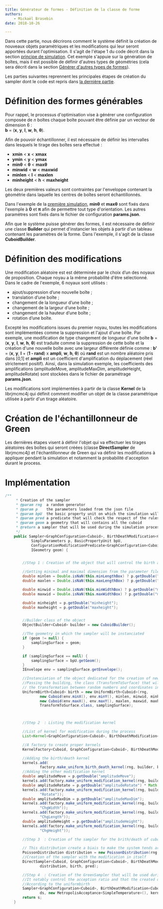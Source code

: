 ```yaml
---
title: Générateur de formes - Définition de la classe de forme
authors:
    - Mickaël Brasebin
date: 2018-10-26

---
```


Dans cette partie, nous décrirons comment le système définit la création de nouveaux objets paramétriques et les modifications qui leur seront apportées durant l'optimisation. Il s'agit de l'étape 1 du code décrit dans la section [principe de simulation](principe.md). Cet exemple s'appuie sur la génération de boîtes, mais il est possible de définir d'autres types de géométries (cela sera décrit dans la section [Générer d'autres types de formes](custom-generator.md)).

Les parties suivantes reprennent les principales étapes de création du sampler dont le code est repris dans [la dernière partie](#implementation).

# Définition des formes générables

Pour rappel, le processus d'optimisation vise à générer une configuration composée de *n* boîtes chaque boîte pouvant être définie par un vecteur de dimension 6 :  
 **b** = (**x**, **y**, **l**, **w**, **h**, **θ**).

Afin de pouvoir échantillonner, il est nécessaire de définir les intervalles dans lesquels le tirage des boîtes sera effectué :

- **xmin** < **x** < **xmax**
- **ymin** < **y** < **ymax**
- **minθ** < **θ** < **maxθ**
- **minwid** < **w** < **maxwid**
- **minlen** < **l** < **maxlen**
- **minheight** < **h** < **maxheight**

Les deux premières valeurs sont contraintes par l'enveloppe contenant la géométrie dans laquelle les centres de boîtes seront échantillonnés.

Dans l'exemple de la [première simulation](../begin/first_simulation), **minθ** et **maxθ** sont fixés dans l'exemple à **0** et **π** afin de permettre tout type d'orientation. Les autres paramètres sont fixés dans le fichier de configuration **params.json**.

Afin que le système puisse générer des formes, il est nécessaire de définir une classe **Builder** qui permet d'instancier les objets à partir d'un tableau contenant les paramètres de la forme. Dans l'exemple, il s'agit de la classe **CuboidBuilder**.

# Définition des modifications

Une modification aléatoire est est déterminée par le choix d’un des noyaux de proposition. Chaque noyau a la même probabilité d'être sélectionné. Dans le cadre de l'exemple, 6 noyaux sont utilisés :

- ajout/suppression d’une nouvelle boîte ;
- translation d’une boîte ;
- changement de la longueur d’une boîte ;
- changement de la largeur d’une boîte ;
- changement de la hauteur d’une boîte ;
- rotation d’une boîte.

Excepté les modifications issues du premier noyau, toutes les modifications sont implémentées comme  la suppression et l'ajout d'une boîte. Par exemple, une modification de type changement de longueur d'une boîte **b** = (**x**, **y**, **l**, **w**, **h**, **θ**) est traduite comme la suppression de cette boîte et la création d'une nouvelle boîte avec une largeur différente définie comme : **b'** = (**x**, **y**, **l** + (**1 - rand**)  x **ampli**, **w**, **h**, **θ**) où **rand** est un nombre aléatoire pris dans [0,1] et **ampli** est un coefficient d'amplification du déplacement (réel strictement positif).
Ainsi, dans la simulation exemple, les coefficients des amplifications (amplitudeMove, amplitudeMaxDim, amplitudeHeight, amplitudeRotate) sont stockées dans le fichier de paramétrage **params.json**.

Les modifications sont implémentées à partir de la classe **Kernel** de la librjmcmc4j qui définit comment modifier un objet de la classe paramétrique utilisée à partir d'un tirage aléatoire.

 # Création de l'échantillonneur de Green

Les dernières étapes visent à définir l'objet qui va effectuer les tirages aléatoires des boîtes qui seront créées (classe **DirectSampler** de librjmcmc4j) et l'échantillonneur de Green qui va définir les modifications à appliquer pendant la simulation et notamment la probabilité d'acception durant le process.

 # Implémentation


```JAVA
/**
	 * Creation of the sampler
	 * @param rng  a random generator
	 * @param p    the parameters loaded from the json file
	 * @param bpU  the basic property unit on which the simulation will be proceeded
	 * @param pred a predicate that will check the respect of the rules
	 * @param geom a geometry that will contains all the cuboid
	 * @return a sampler that will be used during the simulation process
	 */
	public Sampler<GraphConfiguration<Cuboid>, BirthDeathModification<Cuboid>> create_sampler(RandomGenerator rng,
			SimpluParameters p, BasicPropertyUnit bpU,
			ConfigurationModificationPredicate<GraphConfiguration<Cuboid>, BirthDeathModification<Cuboid>> pred,
			IGeometry geom) {


		//Step 1 : Creation of the object that will control the birth and death of cuboid

		//Getting minimal and maximal dimension from the parameter file
		double minlen = Double.isNaN(this.minLengthBox) ? p.getDouble("minlen") : this.minLengthBox;
		double maxlen = Double.isNaN(this.maxLengthBox) ? p.getDouble("maxlen") : this.maxLengthBox;

		double minwid = Double.isNaN(this.minWidthBox) ? p.getDouble("minwid") : this.minWidthBox;
		double maxwid = Double.isNaN(this.maxWidthBox) ? p.getDouble("maxwid") : this.maxWidthBox;

		double minheight = p.getDouble("minheight");
		double maxheight = p.getDouble("maxheight");


		//Builder class of the object
		ObjectBuilder<Cuboid> builder = new CuboidBuilder();

		//The geometry in which the sampler will be instanciated
		if (geom != null) {
			samplingSurface = geom;
		}

		if (samplingSurface == null) {
			samplingSurface = bpU.getGeom();
		}
		IEnvelope env = samplingSurface.getEnvelope();

		//Instanciation of the object dedicated for the creation of new cuboid during the process
		//Passing the building, the class (TransformToSurface) that will make
		// the transformation between random numbers and coordinates inside the samplingSurface
		UniformBirth<Cuboid> birth = new UniformBirth<Cuboid>(rng,
				new Cuboid(env.minX(), env.minY(), minlen, minwid, minheight, 0),
				new Cuboid(env.maxX(), env.maxY(), maxlen, maxwid, maxheight, Math.PI), builder,
				TransformToSurface.class, samplingSurface);



		//Step 2  : Listing the modification kernel

		//List of kernel for modification during the process
		List<Kernel<GraphConfiguration<Cuboid>, BirthDeathModification<Cuboid>>> kernels = new ArrayList<>();

		//A factory to create proper kernels
		KernelFactory<Cuboid, GraphConfiguration<Cuboid>, BirthDeathModification<Cuboid>> factory = new KernelFactory<>();

		//Adding the birth/death kernel
		kernels.add(
				factory.make_uniform_birth_death_kernel(rng, builder, birth, p.getDouble("pbirth"), 1.0, "BirthDeath"));
		//Adding the other modification kernel
		double amplitudeMove = p.getDouble("amplitudeMove");
		kernels.add(factory.make_uniform_modification_kernel(rng, builder, new MoveCuboid(amplitudeMove), 0.2, "Move"));
		double amplitudeRotate = p.getDouble("amplitudeRotate") * Math.PI / 180;
		kernels.add(factory.make_uniform_modification_kernel(rng, builder, new RotateCuboid(amplitudeRotate), 0.2,
				"Rotate"));
		double amplitudeMaxDim = p.getDouble("amplitudeMaxDim");
		kernels.add(factory.make_uniform_modification_kernel(rng, builder, new ChangeWidth(amplitudeMaxDim), 0.2,
				"ChgWidth"));
		kernels.add(factory.make_uniform_modification_kernel(rng, builder, new ChangeLength(amplitudeMaxDim), 0.2,
				"ChgLength"));
		double amplitudeHeight = p.getDouble("amplitudeHeight");
		kernels.add(factory.make_uniform_modification_kernel(rng, builder, new ChangeHeight(amplitudeHeight), 0.2,
				"ChgHeight"));

		//Step 3  : Creation of the sampler for the brith/death of cuboid

		// This distribution create a biais to make the system tends around a certain number of boxes
		PoissonDistribution distribution = new PoissonDistribution(rng, p.getDouble("poisson"));
		//Creation of the sampler with the modification in itself
		DirectSampler<Cuboid, GraphConfiguration<Cuboid>, BirthDeathModification<Cuboid>> ds = new DirectRejectionSampler<>(
				distribution, birth, pred);

		//Step 4  : Creation of the GreenSampler that will be used during the optimization process
		//It notably control the acception ratio and that the created objects and that the proposed configurations area generated
		//According to the uniformbirth
		Sampler<GraphConfiguration<Cuboid>, BirthDeathModification<Cuboid>> s = new GreenSamplerBlockTemperature<>(rng,
				ds, new MetropolisAcceptance<SimpleTemperature>(), kernels);
		return s;
	}
  ```
